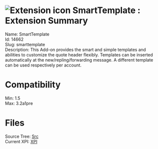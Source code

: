 # ![Extension icon](https://addons.thunderbird.net/user-media/addon_icons/14/14662-64.png?modified=1281054753) SmartTemplate : Extension Summary

Name: SmartTemplate  
Id: 14662  
Slug: smarttemplate  
Description: This Add-on provides the smart and simple templates and abilities to customize the quote header flexibly.
Templates can be inserted automatically at the new/repling/forwarding message. A different template can be used respectively per account.
  

# Compatibility
Min: 1.5  
Max: 3.2a1pre  

# Files

Source Tree: [Src](C:/Dev/Thunderbird/ThunderKdB/xall/xOther/14662-smarttemplate/src)  
Current XPI: [XPI](C:/Dev/Thunderbird/ThunderKdB/xall/xOther/14662-smarttemplate/xpi)  



